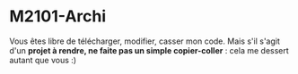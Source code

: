 # M2101-Archi

Vous êtes libre de télécharger, modifier, casser mon code. Mais s'il s'agit d'un **projet à rendre, ne faite pas un simple copier-coller** : cela me dessert autant que vous :) 